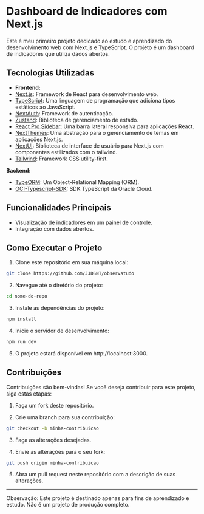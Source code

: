 # Dashboard de Indicadores com Next.js

Este é meu primeiro projeto dedicado ao estudo e aprendizado do desenvolvimento web com Next.js e TypeScript. O projeto é um dashboard de indicadores que utiliza dados abertos.

## Tecnologias Utilizadas

- **Frontend:**
- [Next.js](https://nextjs.org/): Framework de React para desenvolvimento web.
- [TypeScript](https://www.typescriptlang.org/): Uma linguagem de programação que adiciona tipos estáticos ao JavaScript.
- [NextAuth](https://next-auth.js.org/): Framework de autenticação.
- [Zustand](https://zustand-demo.pmnd.rs/): Biblioteca de gerenciamento de estado.
- [React Pro Sidebar](https://github.com/azouaoui-med/react-pro-sidebar): Uma barra lateral responsiva para aplicações React.
- [NextThemes](https://github.com/pacocoursey/next-themes): Uma abstração para o gerenciamento de temas em aplicações Next.js.
- [NextUI](https://nextui.org/): Biblioteca de interface de usuário para Next.js com componentes estilizados com o tailwind.
- [Tailwind](https://tailwindcss.com/): Framework CSS utility-first.

**Backend:**
- [TypeORM](https://typeorm.io/): Um Object-Relational Mapping (ORM).
- [OCI-Typescript-SDK](https://github.com/oracle/oci-typescript-sdk/tree/master): SDK TypeScript da Oracle Cloud.

## Funcionalidades Principais

- Visualização de indicadores em um painel de controle.
- Integração com dados abertos.

## Como Executar o Projeto

1. Clone este repositório em sua máquina local:

  ```bash
  git clone https://github.com/JJDSNT/observatudo
  ```

2. Navegue até o diretório do projeto:

  ```bash
  cd nome-do-repo
  ```

3. Instale as dependências do projeto:

  ```bash
  npm install
  ```

4. Inicie o servidor de desenvolvimento:

  ```bash
  npm run dev
  ```

5. O projeto estará disponível em http://localhost:3000.




## Contribuições
Contribuições são bem-vindas! Se você deseja contribuir para este projeto, siga estas etapas:

1. Faça um fork deste repositório.

2. Crie uma branch para sua contribuição:

  ```bash
  git checkout -b minha-contribuicao
  ```

3. Faça as alterações desejadas.

4. Envie as alterações para o seu fork:

  ```bash
  git push origin minha-contribuicao
  ```

5. Abra um pull request neste repositório com a descrição de suas alterações.


---
Observação: Este projeto é destinado apenas para fins de aprendizado e estudo. Não é um projeto de produção completo.
